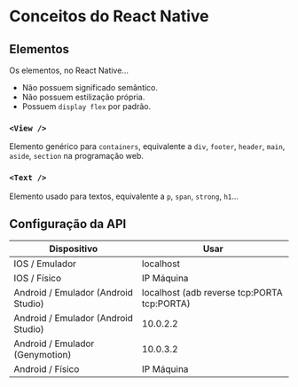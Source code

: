 # Conceitos do React Native

## Elementos

Os elementos, no React Native...

- Não possuem significado semântico.
- Não possuem estilização própria.
- Possuem `display flex` por padrão.

### `<View />`

Elemento genérico para `containers`, equivalente a `div`, `footer`, `header`, `main`, `aside`, `section` na programação web.

### `<Text />`

Elemento usado para textos, equivalente a `p`, `span`, `strong`, `h1`...

## Configuração da API

| Dispositivo                         | Usar                                        |
| ----------------------------------- | ------------------------------------------- |
| IOS / Emulador                      | localhost                                   |
| IOS / Físico                        | IP Máquina                                  |
| Android / Emulador (Android Studio) | localhost (adb reverse tcp:PORTA tcp:PORTA) |
| Android / Emulador (Android Studio) | 10.0.2.2                                    |
| Android / Emulador (Genymotion)     | 10.0.3.2                                    |
| Android / Físico                    | IP Máquina                                  |
